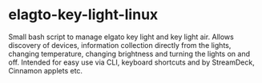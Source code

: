 # elagto-key-light-linux
Small bash script to manage elgato key light and key light air. Allows discovery of devices, information collection directly from the lights, changing temperature, changing brightness and turning the lights on and off. Intended for easy use via CLI, keyboard shortcuts and by StreamDeck, Cinnamon applets etc.
